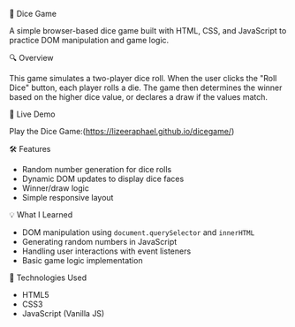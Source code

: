 🎲 Dice Game 

A simple browser-based dice game built with HTML, CSS, and JavaScript to practice DOM manipulation and game logic.



🔍 Overview 

This game simulates a two-player dice roll. When the user clicks the "Roll Dice" button, each player rolls a die. The game then determines the winner based on the higher dice value, or declares a draw if the values match.


 🚀 Live Demo 

Play the Dice Game:(https://lizeeraphael.github.io/dicegame/)




🛠️ Features

- Random number generation for dice rolls
- Dynamic DOM updates to display dice faces
- Winner/draw logic
- Simple responsive layout

💡 What I Learned

- DOM manipulation using `document.querySelector` and `innerHTML`
- Generating random numbers in JavaScript
- Handling user interactions with event listeners
- Basic game logic implementation

🧰 Technologies Used

- HTML5
- CSS3
- JavaScript (Vanilla JS)


